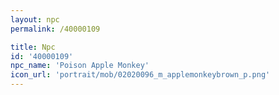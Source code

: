 ```yaml
---
layout: npc
permalink: /40000109

title: Npc
id: '40000109'
npc_name: 'Poison Apple Monkey'
icon_url: 'portrait/mob/02020096_m_applemonkeybrown_p.png'
---
```

